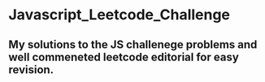 # Javascript_Leetcode_Challenge
## My solutions to the JS challenege problems and well commeneted leetcode editorial for easy revision.
